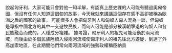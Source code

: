 說起匈牙利，大家可能只會對他一知半解，有認真上歷史課的人可能有聽過奧匈帝國，但沒有任何人知道這個匈的故事，今天我就來講講這個存在感不高卻被稱為歐洲之盾的國家的故事。
可能很多人會把匈牙利人和匈奴人匈人混為一談，但匈奴是專指中國北方的其中一支遊牧民族，而匈人可能是部分被漢朝擊退的匈奴人和各民族融合而成的，人種成分複雜。
據考證，匈牙利人的祖先可能活動於兩河流域，而後由於多個民族陸續入侵兩河流域使匈牙利人的祖先往北方遷徙，到達了外高加索地區，在此期間他們常向兩河流域的強勢政權稱臣納貢
